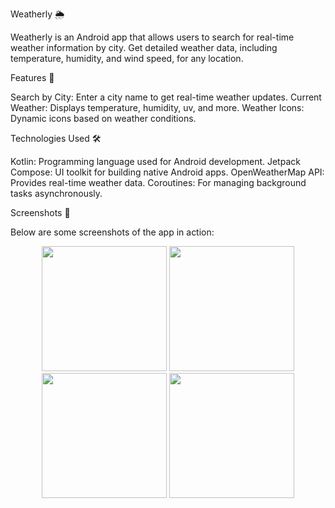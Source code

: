 Weatherly 🌦️

Weatherly is an Android app that allows users to search for real-time weather information by city. Get detailed weather data, including temperature, humidity, and wind speed, for any location.

Features 🚀

Search by City: Enter a city name to get real-time weather updates.
Current Weather: Displays temperature, humidity, uv, and more.
Weather Icons: Dynamic icons based on weather conditions.

Technologies Used 🛠️

Kotlin: Programming language used for Android development.
Jetpack Compose: UI toolkit for building native Android apps.
OpenWeatherMap API: Provides real-time weather data.
Coroutines: For managing background tasks asynchronously.

Screenshots 📸

Below are some screenshots of the app in action:

<p align="center"> <img src="https://github.com/user-attachments/assets/5d203776-f2c8-4b86-8bac-a9ecaf42d9b8" width="200" /> <img src="https://github.com/user-attachments/assets/dffd1e8b-7d11-4e50-9360-f92de4cf161a" width="200" /> <img src="https://github.com/user-attachments/assets/3f1b7fe0-17fd-417d-a8d1-dab16f02dd15" width="200" /> <img src="https://github.com/user-attachments/assets/f89229f5-853c-4397-8807-7dba2cf630aa" width="200" /> </p>


